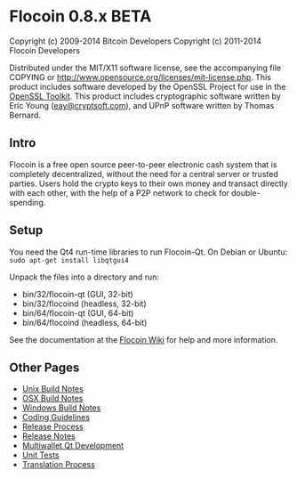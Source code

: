 Flocoin 0.8.x BETA
====================

Copyright (c) 2009-2014 Bitcoin Developers
Copyright (c) 2011-2014 Flocoin Developers

Distributed under the MIT/X11 software license, see the accompanying
file COPYING or http://www.opensource.org/licenses/mit-license.php.
This product includes software developed by the OpenSSL Project for use in the [OpenSSL Toolkit](http://www.openssl.org/). This product includes
cryptographic software written by Eric Young ([eay@cryptsoft.com](mailto:eay@cryptsoft.com)), and UPnP software written by Thomas Bernard.


Intro
---------------------
Flocoin is a free open source peer-to-peer electronic cash system that is
completely decentralized, without the need for a central server or trusted
parties.  Users hold the crypto keys to their own money and transact directly
with each other, with the help of a P2P network to check for double-spending.


Setup
---------------------
You need the Qt4 run-time libraries to run Flocoin-Qt. On Debian or Ubuntu:
	`sudo apt-get install libqtgui4`

Unpack the files into a directory and run:

- bin/32/flocoin-qt (GUI, 32-bit)
- bin/32/flocoind (headless, 32-bit)
- bin/64/flocoin-qt (GUI, 64-bit)
- bin/64/flocoind (headless, 64-bit)

See the documentation at the [Flocoin Wiki](http://flocoin.info)
for help and more information.


Other Pages
---------------------
- [Unix Build Notes](build-unix.md)
- [OSX Build Notes](build-osx.md)
- [Windows Build Notes](build-msw.md)
- [Coding Guidelines](coding.md)
- [Release Process](release-process.md)
- [Release Notes](release-notes.md)
- [Multiwallet Qt Development](multiwallet-qt.md)
- [Unit Tests](unit-tests.md)
- [Translation Process](translation_process.md)
